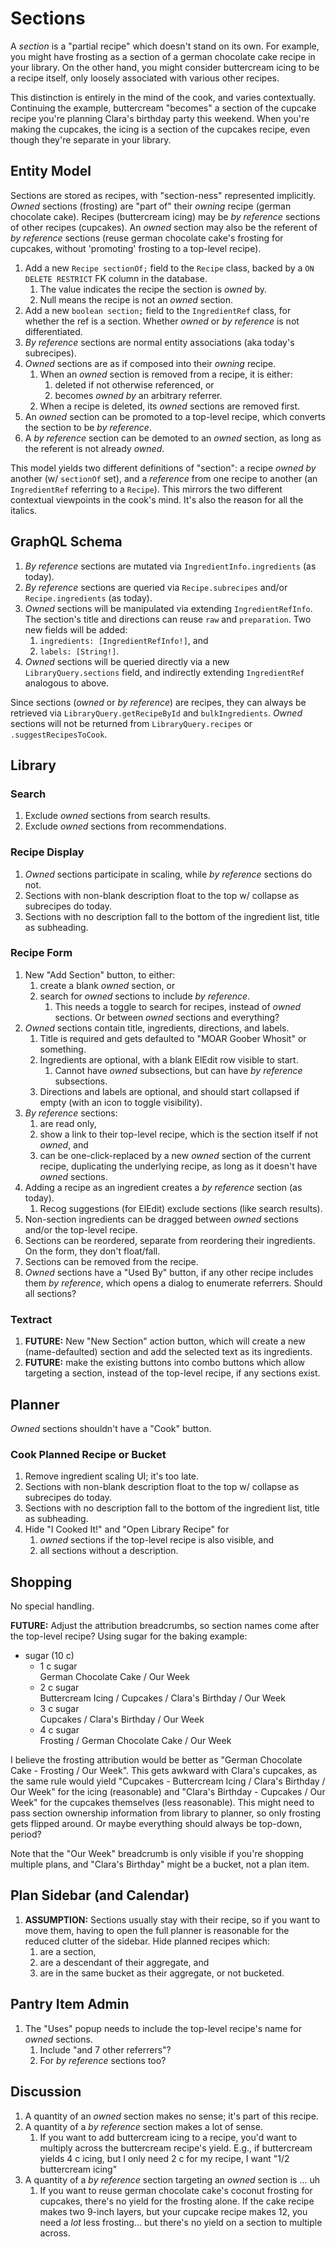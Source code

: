 # Sections

A _section_ is a "partial recipe" which doesn't stand on its own. For example, you might have frosting as a
section of a german chocolate cake recipe in your library. On the other hand, you might consider buttercream icing to be
a recipe itself, only loosely associated with various other recipes.

This distinction is entirely in the mind of the cook, and varies contextually. Continuing the example, buttercream
"becomes" a section of the cupcake recipe you're planning Clara's birthday party this weekend. When you're making the
cupcakes, the icing is a section of the cupcakes recipe, even though they're separate in your library.

## Entity Model

Sections are stored as recipes, with "section-ness" represented implicitly. _Owned_ sections (frosting) are
"part of" their _owning_ recipe (german chocolate cake). Recipes (buttercream icing) may be _by reference_ sections of
other recipes (cupcakes). An _owned_ section may also be the referent of _by reference_ sections (reuse german chocolate
cake's frosting for cupcakes, without 'promoting' frosting to a top-level recipe).

1. Add a new `Recipe sectionOf;` field to the `Recipe` class, backed by a `ON DELETE RESTRICT` FK column in the
   database.
    1. The value indicates the recipe the section is _owned_ by.
    1. Null means the recipe is not an _owned_ section.
1. Add a new `boolean section;` field to the `IngredientRef` class, for whether the ref is a section. Whether _owned_ or
   _by reference_ is not differentiated.
1. _By reference_ sections are normal entity associations (aka today's subrecipes).
1. _Owned_ sections are as if composed into their _owning_ recipe.
    1. When an _owned_ section is removed from a recipe, it is either:
        1. deleted if not otherwise referenced, or
        1. becomes _owned by_ an arbitrary referrer.
    1. When a recipe is deleted, its _owned_ sections are removed first.
1. An _owned_ section can be promoted to a top-level recipe, which converts the section to be _by reference_.
1. A _by reference_ section can be demoted to an _owned_ section, as long as the referent is not already _owned_.

This model yields two different definitions of "section": a recipe _owned by_ another (w/ `sectionOf` set), and a
_reference_ from one recipe to another (an `IngredientRef` referring to a `Recipe`). This mirrors the two different
contextual viewpoints in the cook's mind. It's also the reason for all the italics.

## GraphQL Schema

1. _By reference_ sections are mutated via `IngredientInfo.ingredients` (as today).
1. _By reference_ sections are queried via `Recipe.subrecipes` and/or `Recipe.ingredients` (as today).
1. _Owned_ sections will be manipulated via extending `IngredientRefInfo`. The section's title and directions can reuse
   `raw` and `preparation`. Two new fields will be added:
    1. `ingredients: [IngredientRefInfo!]`, and
    1. `labels: [String!]`.
1. _Owned_ sections will be queried directly via a new `LibraryQuery.sections` field, and indirectly extending
   `IngredientRef` analogous to above.

Since sections (_owned_ or _by reference_) are recipes, they can always be retrieved via `LibraryQuery.getRecipeById`
and `bulkIngredients`. _Owned_ sections will not be returned from `LibraryQuery.recipes` or `.suggestRecipesToCook`.

## Library

### Search

1. Exclude _owned_ sections from search results.
1. Exclude _owned_ sections from recommendations.

### Recipe Display

1. _Owned_ sections participate in scaling, while _by reference_ sections do not.
1. Sections with non-blank description float to the top w/ collapse as subrecipes do today.
1. Sections with no description fall to the bottom of the ingredient list, title as subheading.

### Recipe Form

1. New "Add Section" button, to either:
    1. create a blank _owned_ section, or
   1. search for _owned_ sections to include _by reference_.
       1. This needs a toggle to search for recipes, instead of _owned_ sections. Or between _owned_ sections and
          everything?
1. _Owned_ sections contain title, ingredients, directions, and labels.
    1. Title is required and gets defaulted to "MOAR Goober Whosit" or something.
    1. Ingredients are optional, with a blank ElEdit row visible to start.
        1. Cannot have _owned_ subsections, but can have _by reference_ subsections.
    1. Directions and labels are optional, and should start collapsed if empty (with an icon to toggle visibility).
1. _By reference_ sections:
    1. are read only,
    1. show a link to their top-level recipe, which is the section itself if not _owned_, and
    1. can be one-click-replaced by a new _owned_ section of the current recipe, duplicating the underlying recipe, as
       long as it doesn't have _owned_ sections.
1. Adding a recipe as an ingredient creates a _by reference_ section (as today).
    1. Recog suggestions (for ElEdit) exclude sections (like search results).
1. Non-section ingredients can be dragged between _owned_ sections and/or the top-level recipe.
1. Sections can be reordered, separate from reordering their ingredients. On the form, they don't float/fall.
1. Sections can be removed from the recipe.
1. _Owned_ sections have a "Used By" button, if any other recipe includes them _by reference_, which opens a dialog to
   enumerate referrers. Should all sections?

### Textract

1. **FUTURE:** New "New Section" action button, which will create a new (name-defaulted) section and add the selected
   text as its ingredients.
1. **FUTURE:** make the existing buttons into combo buttons which allow targeting a section, instead of the top-level
   recipe, if any sections exist.

## Planner

_Owned_ sections shouldn't have a "Cook" button.

### Cook Planned Recipe or Bucket

1. Remove ingredient scaling UI; it's too late.
1. Sections with non-blank description float to the top w/ collapse as subrecipes do today.
1. Sections with no description fall to the bottom of the ingredient list, title as subheading.
1. Hide "I Cooked It!" and "Open Library Recipe" for
    1. _owned_ sections if the top-level recipe is also visible, and
    1. all sections without a description.

## Shopping

No special handling.

**FUTURE:** Adjust the attribution breadcrumbs, so section names come after the top-level recipe? Using sugar for
the baking example:

* sugar (10 c)
    * 1 c sugar<br>German Chocolate Cake / Our Week
    * 2 c sugar<br>Buttercream Icing / Cupcakes / Clara's Birthday / Our Week
    * 3 c sugar<br>Cupcakes / Clara's Birthday / Our Week
    * 4 c sugar<br>Frosting / German Chocolate Cake / Our Week

I believe the frosting attribution would be better as "German Chocolate Cake - Frosting / Our Week". This gets awkward
with Clara's cupcakes, as the same rule would yield "Cupcakes - Buttercream Icing / Clara's Birthday / Our Week" for the
icing (reasonable) and "Clara's Birthday - Cupcakes / Our Week" for the cupcakes themselves (less reasonable). This
might need to pass section ownership information from library to planner, so only frosting gets flipped around. Or maybe
everything should always be top-down, period?

Note that the "Our Week" breadcrumb is only visible if you're shopping multiple plans, and "Clara's Birthday" might be a
bucket, not a plan item.

## Plan Sidebar (and Calendar)

1. **ASSUMPTION:** Sections usually stay with their recipe, so if you want to move them, having to open the full planner
   is reasonable for the reduced clutter of the sidebar. Hide planned recipes which:
    1. are a section,
    1. are a descendant of their aggregate, and
    1. are in the same bucket as their aggregate, or not bucketed.

## Pantry Item Admin

1. The "Uses" popup needs to include the top-level recipe's name for _owned_ sections.
    1. Include "and 7 other referrers"?
    1. For _by reference_ sections too?

## Discussion

1. A quantity of an _owned_ section makes no sense; it's part of this recipe.
1. A quantity of a _by reference_ section makes a lot of sense.
    1. If you want to add buttercream icing to a recipe, you'd want to multiply across the buttercream recipe's yield.
       E.g., if buttercream yields 4 c icing, but I only need 2 c for my recipe, I want "1/2 buttercream icing"
1. A quantity of a _by reference_ section targeting an _owned_ section is ... uh
    1. If you want to reuse german chocolate cake's coconut frosting for cupcakes, there's no yield for the frosting
       alone. If the cake recipe makes two 9-inch layers, but your cupcake recipe makes 12, you need a _lot_ less
       frosting... but there's no yield on a section to multiple across.
